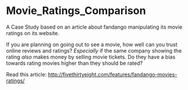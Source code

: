 # Movie_Ratings_Comparison
A Case Study based on an article about fandango manipulating its movie ratings on its website.

If you are planning on going out to see a movie, how well can you trust online reviews and ratings? *Especially* if the same company showing the rating *also* makes money by selling movie tickets. Do they have a bias towards rating movies higher than they should be rated?

Read this article: http://fivethirtyeight.com/features/fandango-movies-ratings/
